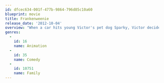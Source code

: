```yaml
---
id: dfcec634-001f-477b-9864-796d85c10a60
blueprint: movie
title: Frankenweenie
release_date: '2012-10-04'
overview: "When a car hits young Victor's pet dog Sparky, Victor decides to bring him back to life the only way he knows how. But when the bolt-necked \"monster\" wreaks havoc and terror in the hearts of Victor's neighbors, he has to convince them that Sparky's still the good, loyal friend he was."
genres:
  -
    id: 16
    name: Animation
  -
    id: 35
    name: Comedy
  -
    id: 10751
    name: Family
---
```

